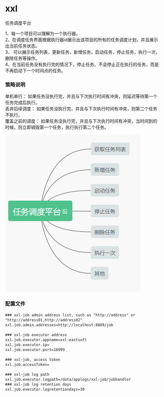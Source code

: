 # xxl
任务调度平台
 
1、每一个项目可以理解为一个执行器。  
2、在调度任务界面根据执行器id展示出该项目的所有的任务调度计划，并且展示出当前任务状态。   
3、 可以展示任务列表，更新任务，新增任务，启动任务，停止任务，执行一次，删除任务等操作。  
4、在当前任务没有执行完的情况下，停止任务，不会停止正在执行的任务，而是不再启动下一个时间点的任务。
### 策略说明
单机串行：  如果任务没执行完，并且与下次执行时间有冲突，则延迟等待第一个任务完成后执行。  
丢弃后续调度：  如果任务没执行完，并且与下次执行时间有冲突，则第二个任务不执行。  
覆盖之前的调度：  如果任务没执行完，并且与下次执行时间有冲突，当时间到的时候，则立即销毁第一个任务，执行执行第二个任务。  

![avatar](https://github.com/Zmydhy/xxl/blob/master/img/xxl_east.png?raw=true)   
### 配置文件
```
### xxl-job admin address list, such as "http://address" or "http://address01,http://address02"
xxl.job.admin.addresses=http://localhost:8889/job

### xxl-job executor address
xxl.job.executor.appname=xxl-eastsoft
xxl.job.executor.ip=
xxl.job.executor.port=16999

### xxl-job, access token
xxl.job.accessToken=

### xxl-job log path
xxl.job.executor.logpath=/data/applogs/xxl-job/jobhandler
### xxl-job log retention days
xxl.job.executor.logretentiondays=30
```
